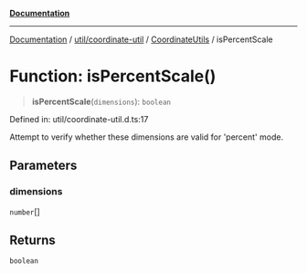 [**Documentation**](../../../../../index.md)

***

[Documentation](../../../../../index.md) / [util/coordinate-util](../../../index.md) / [CoordinateUtils](../index.md) / isPercentScale

# Function: isPercentScale()

> **isPercentScale**(`dimensions`): `boolean`

Defined in: util/coordinate-util.d.ts:17

Attempt to verify whether these dimensions are valid for 'percent' mode.

## Parameters

### dimensions

`number`[]

## Returns

`boolean`
